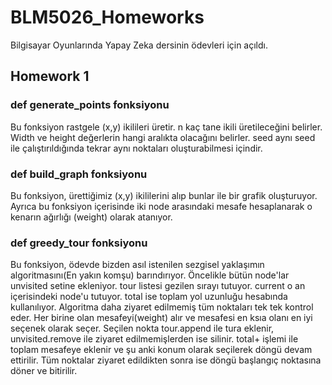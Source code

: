 # BLM5026_Homeworks
Bilgisayar Oyunlarında Yapay Zeka dersinin ödevleri için açıldı.

## Homework 1
### def generate_points fonksiyonu
Bu fonksiyon rastgele (x,y) ikilileri üretir.
n kaç tane ikili üretileceğini belirler. Width ve height değerlerin hangi aralıkta olacağını belirler.
seed aynı seed ile çalıştırıldığında tekrar aynı noktaları oluşturabilmesi içindir.

### def build_graph fonksiyonu
Bu fonksiyon, ürettiğimiz (x,y) ikililerini alıp bunlar ile bir grafik oluşturuyor.
Ayrıca bu fonksiyon içerisinde iki node arasındaki mesafe hesaplanarak o kenarın ağırlığı (weight) olarak atanıyor.

### def greedy_tour fonksiyonu
Bu fonksiyon, ödevde bizden asıl istenilen sezgisel yaklaşımın algoritmasını(En yakın komşu) barındırıyor.
Öncelikle bütün node'lar unvisited setine ekleniyor. tour listesi gezilen sırayı tutuyor. current o an içerisindeki node'u tutuyor. total ise toplam yol uzunluğu hesabında kullanılıyor.
Algoritma daha ziyaret edilmemiş tüm noktaları tek tek kontrol eder. Her birine olan mesafeyi(weight) alır ve mesafesi en ksıa olanı en iyi seçenek olarak seçer.
Seçilen nokta tour.append ile tura eklenir, unvisited.remove ile ziyaret edilmemişlerden ise silinir. total+ işlemi ile toplam mesafeye eklenir ve şu anki konum olarak seçilerek döngü devam ettirilir.
Tüm noktalar ziyaret edildikten sonra ise döngü başlangıç noktasına döner ve bitirilir.
